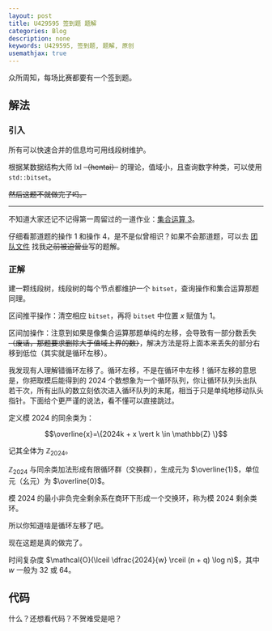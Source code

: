 ```yaml
---
layout: post
title: U429595 签到题 题解
categories: Blog
description: none
keywords: U429595, 签到题, 题解, 原创
usemathjax: true
---
```


众所周知，每场比赛都要有一个签到题。

## 解法

### 引入

所有可以快速合并的信息均可用线段树维护。

根据某数据结构大师 lxl ~~（hentai）~~ 的理论，值域小，且查询数字种类，可以使用 `std::bitset`。

~~然后这题不就做完了吗。~~

---

不知道大家还记不记得第一周留过的一道作业：[集合运算 3](https://www.luogu.com.cn/problem/B3695)。

仔细看那道题的操作 $1$ 和操作 $4$，是不是似曾相识？如果不会那道题，可以去 [团队文件](https://www.luogu.com.cn/team/76722#file) 找我~~之前被迫营业~~写的题解。

### 正解

建一颗线段树，线段树的每个节点都维护一个 `bitset`，查询操作和集合运算那题同理。

区间推平操作：清空相应 `bitset`，再将 `bitset` 中位置 $x$ 赋值为 $1$。

区间加操作：注意到如果是像集合运算那题单纯的左移，会导致有一部分数丢失 ~~（废话，那题要求删除大于值域上界的数）~~，解决方法是将上面本来丢失的部分右移到低位（其实就是循环左移）。

我发现有人理解错循环左移了。循环左移，不是在循环中左移！循环左移的意思是，你把取模后能得到的 $2024$ 个数想象为一个循环队列，你让循环队列头出队若干次，所有出队的数立刻依次进入循环队列的末尾，相当于只是单纯地移动队头指针。下面给个更严谨的说法，看不懂可以直接跳过。

定义模 $2024$ 的同余类为：

$$\overline{x}=\{2024k + x \vert k \in \mathbb{Z} \}$$

记其全体为 $\mathbb{Z}_{2024}$。

$\mathbb{Z}_{2024}$ 与同余类加法形成有限循环群（交换群），生成元为 $\overline{1}$，单位元（幺元）为 $\overline{0}$。

模 $2024$ 的最小非负完全剩余系在商环下形成一个交换环，称为模 $2024$ 剩余类环。

所以你知道啥是循环左移了吧。

现在这题是真的做完了。

时间复杂度 $\mathcal{O}(\lceil \dfrac{2024}{w} \rceil (n + q) \log n)$，其中 $w$ 一般为 $32$ 或 $64$。

## 代码

什么？还想看代码？不贺难受是吧？
